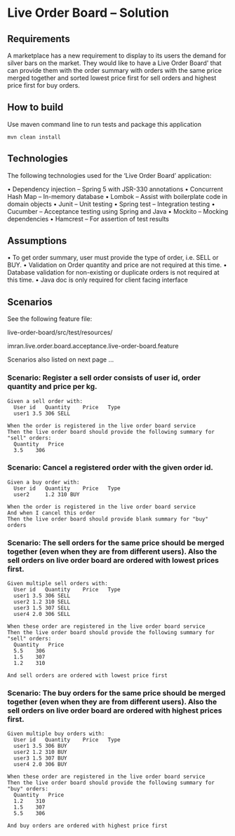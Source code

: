 # Live Order Board – Solution 

## Requirements
A marketplace has a new requirement to display to its users the demand for silver bars on the market.  They would like to have a Live Order Board' that can provide them with the order summary with orders with the same price merged together and sorted lowest price first for sell orders and highest price first for buy orders.

## How to build
Use maven command line to run tests and package this application

	mvn clean install

## Technologies

The following technologies used for the ‘Live Order Board’ application:

•	Dependency injection – Spring 5 with JSR-330 annotations
•	Concurrent Hash Map – In-memory database
•	Lombok – Assist with boilerplate code in domain objects
•	Junit – Unit testing
•	Spring test – Integration testing
•	Cucumber – Acceptance testing using Spring and Java
•	Mockito – Mocking dependencies 
•	Hamcrest – For assertion of test results

## Assumptions

•	To get order summary, user must provide the type of order, i.e. SELL or BUY.
•	Validation on Order quantity and price are not required at this time.
•	Database validation for non-existing or duplicate orders is not required at this time.
•	Java doc is only required for client facing interface

## Scenarios

See the following feature file:

live-order-board/src/test/resources/

imran.live.order.board.acceptance.live-order-board.feature

Scenarios also listed on next page …

### Scenario: Register a sell order consists of user id, order quantity and price per kg.

    Given a sell order with:
      User id	Quantity	Price	Type
      user1	3.5	306	SELL
    
    When the order is registered in the live order board service
    Then the live order board should provide the following summary for "sell" orders:
      Quantity	 Price
      3.5	 306

### Scenario: Cancel a registered order with the given order id.

    Given a buy order with:
      User id	Quantity	Price	Type
      user2  	1.2	310	BUY

    When the order is registered in the live order board service
    And when I cancel this order
    Then the live order board should provide blank summary for "buy" orders

### Scenario: The sell orders for the same price should be merged together (even when they are from different users). Also the sell orders on live order board are ordered with lowest prices first.

    Given multiple sell orders with:
      User id	Quantity	Price	Type
      user1	3.5	306	SELL
      user2	1.2	310	SELL
      user3	1.5	307	SELL
      user4	2.0	306	SELL

    When these order are registered in the live order board service
    Then the live order board should provide the following summary for "sell" orders:
      Quantity	 Price
      5.5	 306
      1.5	 307
      1.2	 310

    And sell orders are ordered with lowest price first

### Scenario: The buy orders for the same price should be merged together (even when they are from different users).  Also the sell orders on live order board are ordered with highest prices first.

    Given multiple buy orders with:
      User id	Quantity	Price	Type
      user1	3.5	306	BUY  
      user2	1.2	310	BUY  
      user3	1.5	307	BUY  
      user4	2.0	306	BUY  

    When these order are registered in the live order board service
    Then the live order board should provide the following summary for "buy" orders:
      Quantity	 Price
      1.2	 310
      1.5	 307
      5.5	 306

    And buy orders are ordered with highest price first

 
